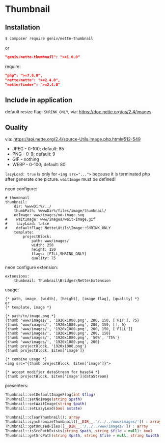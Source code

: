 Thumbnail
=========

Installation
------------

```sh
$ composer require geniv/nette-thumbnail
```
or
```json
"geniv/nette-thumbnail": ">=1.0.0"
```

require:
```json
"php": ">=7.0.0",
"nette/nette": ">=2.4.0",
"nette/finder": ">=2.4.0"
```

Include in application
----------------------

default resize flag: `SHRINK_ONLY`, via: https://doc.nette.org/cs/2.4/images

Quality
-------
via: https://api.nette.org/2.4/source-Utils.Image.php.html#512-549
- JPEG - 0-100; default: 85
- PNG - 0-9; default: 9
- GIF - nothing
- WEBP - 0-100; default: 80

`lazyLoad: true` is only for `<img src="...">` because it is terminated php after generate one picture. `waitImage` must be defined!

neon configure:
```neon
# thumbnail
thumbnail:
    dir: %wwwDir%/../
    thumbPath: %wwwDir%/files/image/thumbnail/
    noImage: www/images/no-image.svg
#    waitImage: www/images/wait-image.gif
#    lazyLoad: false
#    defaultFlag: Nette\Utils\Image::SHRINK_ONLY
    template:
        projectBlock:
            path: www/images/
            width: 250
            height: 150
            flags: [FILL,SHRINK_ONLY]
            quality: 75
```

neon configure extension:
```neon
extensions:
    thumbnail: Thumbnail\Bridges\Nette\Extension
```

usage:
```latte
{* path, image, [width], [height], [image flag], [quality] *}
or
{* template, image *}

{* path/to/image.png *}
{thumb 'www/images/', '1920x1080.png', 200, 150, ['FIT'], 75}
{thumb 'www/images/', '1920x1080.png', 200, 150, [], 6}
{thumb 'www/images/', '1920x1080.png', 200, 150, ['FILL']}
{thumb 'www/images/', '1920x1080.png', 200, 150}
{thumb 'www/images/', '1920x1080.png', '50%', '75%'}
{thumb 'www/images/', '1920x1080.png', 200}
{thumb projectBlock, '1920x1080.png'}
{thumb projectBlock, $item['image']}

{* combine usage *}
<img src="{thumb projectBlock, $item['image']}">

{* accept modifier dataStream for base64 *}
{thumb projectBlock, $item['image']|dataStream}
```

presenters:
```php
Thumbnail::setDefaultImageFlag(int $flag)
Thumbnail::setNoImage(string $path)
Thumbnail::setWaitImage(string $path)
Thumbnail::setLazyLoad(bool $state)

Thumbnail::cleanThumbnail(): array
Thumbnail::synchronizeThumbnail([__DIR__.'/../../www/images/']) : array
Thumbnail::getUnusedFiles([__DIR__.'/../../www/images/']) : array
Thumbnail::isSrcPathExists(string $path, string $file = null): bool
Thumbnail::getSrcPath(string $path, string $file = null, string $width = null, string $height = null, array $flags = [], int $quality = null): string
```
